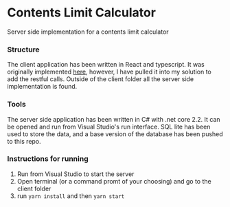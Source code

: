 # Contents Limit Calculator
Server side implementation for a contents limit calculator

### Structure
The client application has been written in React and typescript. It was originally implemented [here](https://github.com/NueraInsurance/ContentsCalcFrontEnd), however, I have pulled it into my solution to add the restful calls. Outside of the client folder all the server side implementation is found.

### Tools
The server side application has been written in C# with .net core 2.2. It can be opened and run from Visual Studio's run interface.
SQL lite has been used to store the data, and a base version of the database has been pushed to this repo.

### Instructions for running
1) Run from Visual Studio to start the server
2) Open terminal (or a command promt of your choosing) and go to the client folder
3) run `yarn install` and then `yarn start`
